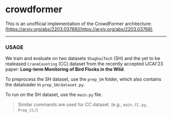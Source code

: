 # crowdformer

This is an unofficial implementation of the CrowdFormer architecture: [https://arxiv.org/abs/2203.03768](https://arxiv.org/abs/2203.03768).

---

### USAGE

We train and evaluate on two datasets `ShaghaiTech` (SH) and the yet to be realeased `CraneCounting` (CC) dataset from the recently accepted IJCAI'23 paper: **Long-term Monitoring of Bird Flocks in the Wild**.

To preprocess the SH dataset, use the `prep_SH` folder, which also contains the dataloader in `prep_SH/dataset.py`.

To run on the SH dataset, use the `main.py` file.

> Similar commands are used for CC dataset. (e.g., `main_CC.py`, `Prep_CC/`)
